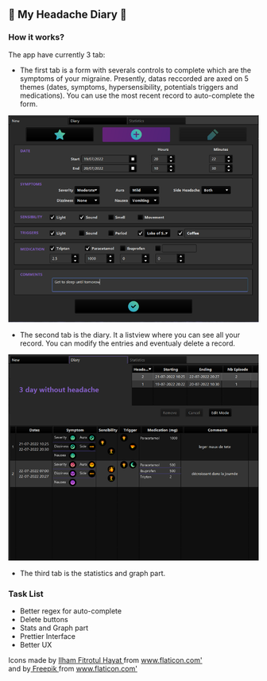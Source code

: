 ## 💊 My Headache Diary 💊
### How it works?
The app have currently 3 tab:
- The first tab is a form with severals controls to complete which are the symptoms of your migraine. Presently, datas reccorded are axed on 5 themes (dates, symptoms, hypersensibility, potentials triggers and medications). You can use the most recent record to auto-complete the form.
<p align="center">
  <img src="https://github.com/Elshindr/MyHeadacheDiary/blob/main/docs/ressources/TabAddMigraine.png?raw=true" alt="Sublime's custom image"/>
</p>

- The second tab is the diary. It a listview where you can see all your record. You can modify the entries and eventualy delete a record.
<p align="center">
  <img src="https://github.com/Elshindr/MyHeadacheDiary/blob/main/docs/ressources/TabDiary.png?raw=true" alt="Sublime's custom image"/>
</p>

- The third tab is the statistics and graph part.


### Task List
- Better regex for auto-complete
- Delete buttons
- Stats and Graph part
- Prettier Interface
- Better UX

<div> Icons made by <a href="https://www.flaticon.com/authors/ilham-fitrotul-hayat" title="Ilham Fitrotul Hayat"> Ilham Fitrotul Hayat </a> from <a href="https://www.flaticon.com/" title="Flaticon">www.flaticon.com'</a></div>

<div> and by<a href="https://www.flaticon.com/authors/freepik" title="Freepik"> Freepik </a> from <a href="https://www.flaticon.com/" title="Flaticon">www.flaticon.com'</a></div>

